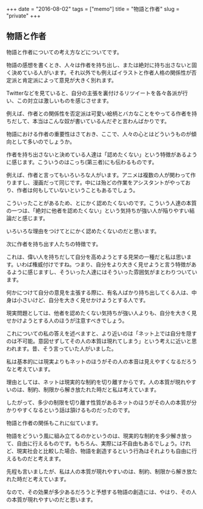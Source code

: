 +++
date = "2016-08-02"
tags =  ["memo"]
title = "物語と作者"
slug = "private"
+++

## 物語と作者

物語と作者についての考え方などについてです。

物語の感想を書くとき、人々は作者を持ち出し、または絶対に持ち出さないと固く決めている人がいます。それ以外でも例えばイラストと作者人格の関係性が否定派と肯定派によって意見が大きく別れます。

Twitterなどを見ていると、自分の主張を裏付けるリツイートを各々各派が行い、この対立は激しいものを感じさせます。

例えば、作者との関係性を否定派は可愛い絵柄とバカなことをやってる作者を持ちだして、本当はこんな奴が書いているんだぞと言わんばかりです。

物語における作者の重要性はさておき、ここで、人々の心とはどういうものが傾向として多いのでしょうか。

作者を持ち出さないと決めている人達は「認めたくない」という特徴があるように感じます。こういうのはこっち(第三者)にも伝わるものです。

例えば、作者と言ってもいろいろな人がいます。アニメは複数の人が関わって作りますし、漫画だって同じです。中には殆どの作業をアシスタントがやっており、作者は何もしていないということもあるでしょう。

こういったことがあるため、とにかく認めたくないのです。こういう人達の本質の一つは、「絶対に他者を認めたくない」という気持ちが強い人が陥りやすい結論だと感じます。

いろいろな理由をつけてとにかく認めたくないのだと思います。

次に作者を持ち出す人たちの特徴です。

これは、偉い人を持ちだして自分を高めようとする見栄の一種だと私は思います。いわば権威付けですね。つまり、自分をより大きく見せようと言う特徴があるように感じますし、そういった人達にはそういった雰囲気がまとわりついています。

何かにつけて自分の意見を主張する際に、有名人ばかり持ち出してくる人は、中身は小さいけど、自分を大きく見せかけようとする人です。

現実問題としては、他者を認めたくない気持ちが強い人よりも、自分を大きく見せかけようとする人のほうが注意すべきでしょう。

これについての私の答えを述べますと、より近いのは「ネット上では自分を隠すのは不可能。意図せずしてその人の本質は現れてしまう」という考えに近いと思われます。昔、そう言っていた人がいました。

私は基本的には現実よりもネットのほうがその人の本音は見えやすくなるだろうなと考えています。

理由としては、ネットは現実的な制約を切り離すからです。人の本質が現れやすいのは、制約、制限から解き放たれた時だと私は考えています。

したがって、多少の制限を切り離す性質があるネットのほうがその人の本質が分かりやすくなるという話は頷けるものだったのです。

物語と作者の関係もこれに似ています。

物語をどういう風に組み立てるのかというのは、現実的な制約を多少解き放って、自由に行えるものです。もちろん、実際には不自由もあるでしょう。けれど、現実社会と比較した場合、物語を創造するという行為はそれよりも自由に行えるものだと考えます。

先程も言いましたが、私は人の本質が現れやすいのは、制約、制限から解き放たれた時だと考えています。

なので、その効果が多少あるだろうと予想する物語の創造には、やはり、その人の本質が現れやすいのだと思います。
